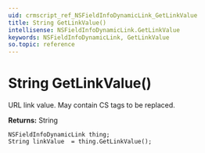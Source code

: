```yaml
---
uid: crmscript_ref_NSFieldInfoDynamicLink_GetLinkValue
title: String GetLinkValue()
intellisense: NSFieldInfoDynamicLink.GetLinkValue
keywords: NSFieldInfoDynamicLink, GetLinkValue
so.topic: reference
---
```


# String GetLinkValue()

URL link value. May contain CS tags to be replaced.

**Returns:** String

```crmscript
NSFieldInfoDynamicLink thing;
String linkValue  = thing.GetLinkValue();
```

